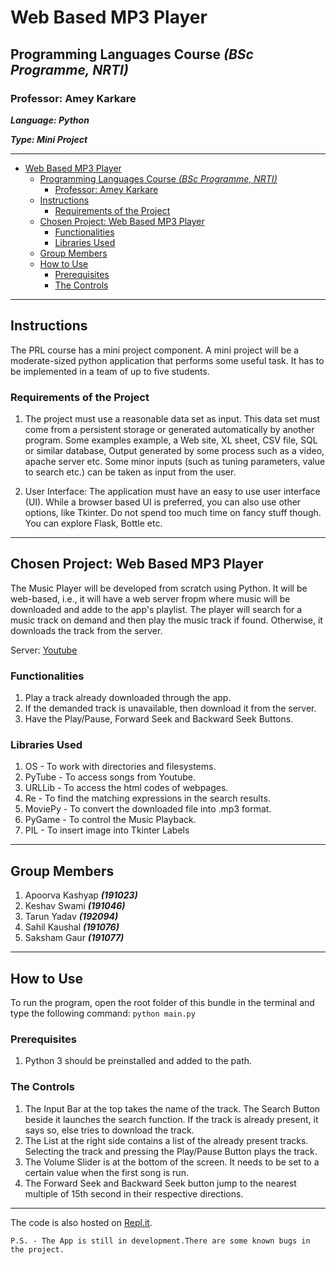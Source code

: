# Web Based MP3 Player

## Programming Languages Course *(BSc Programme, NRTI)*

### Professor: Amey Karkare

***Language: Python***

***Type: Mini Project***

---

- [Web Based MP3 Player](#web-based-mp3-player)
  - [Programming Languages Course *(BSc Programme, NRTI)*](#programming-languages-course-bsc-programme-nrti)
    - [Professor: Amey Karkare](#professor-amey-karkare)
  - [Instructions](#instructions)
    - [Requirements of the Project](#requirements-of-the-project)
  - [Chosen Project: Web Based MP3 Player](#chosen-project-web-based-mp3-player)
    - [Functionalities](#functionalities)
    - [Libraries Used](#libraries-used)
  - [Group Members](#group-members)
  - [How to Use](#how-to-use)
    - [Prerequisites](#prerequisites)
    - [The Controls](#the-controls)

---

## Instructions

The PRL course has a mini project component. A mini project will be a moderate-sized python application that performs some useful task. It has to be implemented in a team of up to five students.

### Requirements of the Project

1. The project must use a reasonable data set as input. This data set must come from a persistent storage or generated automatically by another program. Some examples example, a Web site, XL sheet, CSV file, SQL or similar database, Output generated by some process  such as a video, apache server etc. Some minor inputs (such as tuning parameters, value to search etc.) can be taken as input from the user.

2. User Interface: The application must have an easy to use user interface (UI). While a browser based UI is preferred, you can also use other options, like Tkinter. Do not spend too much time on fancy stuff though. You can explore Flask, Bottle etc.

---

## Chosen Project: Web Based MP3 Player

The Music Player will be developed from scratch using Python. It will be web-based, i.e., it will have a  web server fropm where music will be downloaded and adde to the app's playlist. The player will search for a music track on demand and then play the music track if found. Otherwise, it downloads the track from the server.

Server: [Youtube](www.youtube.com)

### Functionalities

1. Play a track already downloaded through the app.
2. If the demanded track is unavailable, then download it from the server.
3. Have the Play/Pause, Forward Seek and Backward Seek Buttons.

### Libraries Used

1. OS - To work with directories and filesystems.
2. PyTube - To access songs from Youtube.
3. URLLib - To access the html codes of webpages.
4. Re - To find the matching expressions in the search results.
5. MoviePy - To convert the downloaded file into .mp3 format.
6. PyGame - To control the Music Playback.
7. PIL - To insert image into Tkinter Labels

---

## Group Members

1. Apoorva Kashyap ***(191023)***
2. Keshav Swami ***(191046)***
3. Tarun Yadav ***(192094)***
4. Sahil Kaushal ***(191076)***
5. Saksham Gaur ***(191077)***

---

## How to Use

To run the program, open the root folder of this bundle in the terminal and type the following command:
`python main.py`

### Prerequisites

1. Python 3 should be preinstalled and added to the path.

### The Controls

1. The Input Bar at the top takes the name of the track. The Search Button beside it launches the search function. If the track is already present, it says so, else tries to download the track.
2. The List at the right side contains a list of the already present tracks. Selecting the track and pressing the Play/Pause Button plays the track.
3. The Volume Slider is at the bottom of the screen. It needs to be set to a certain value when the first song is run.
4. The Forward Seek and Backward Seek button jump to the nearest multiple of 15th second in their respective directions.

---
The code is also hosted on [Repl.it](https://repl.it/join/wehiiasq-apoorvakashyap).

`P.S. - The App is still in development.There are some known bugs in the project.`
